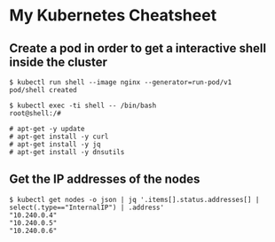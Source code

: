 # My Kubernetes Cheatsheet

## Create a pod in order to get a **interactive shell** inside the cluster

```text
$ kubectl run shell --image nginx --generator=run-pod/v1
pod/shell created
```

```text
$ kubectl exec -ti shell -- /bin/bash
root@shell:/#
```

```text
# apt-get -y update
# apt-get install -y curl
# apt-get install -y jq
# apt-get install -y dnsutils
```

## Get the IP addresses of the nodes

```text
$ kubectl get nodes -o json | jq '.items[].status.addresses[] | select(.type=="InternalIP") | .address'
"10.240.0.4"
"10.240.0.5"
"10.240.0.6"
```
